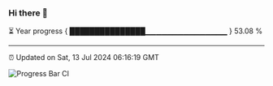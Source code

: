 ### Hi there 👋

⏳ Year progress { ███████████████▁▁▁▁▁▁▁▁▁▁▁▁▁▁▁ } 53.08 %

---

⏰ Updated on Sat, 13 Jul 2024 06:16:19 GMT

![Progress Bar CI](https://github.com/liununu/liununu/workflows/Progress%20Bar%20CI/badge.svg)
